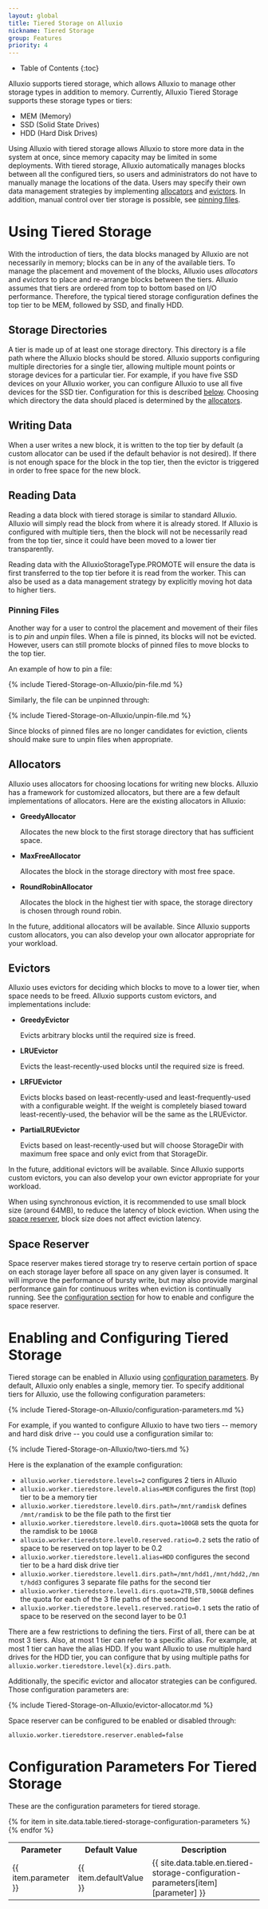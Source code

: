 ```yaml
---
layout: global
title: Tiered Storage on Alluxio
nickname: Tiered Storage
group: Features
priority: 4
---
```


* Table of Contents
{:toc}

Alluxio supports tiered storage, which allows Alluxio to manage other storage types in addition to
memory. Currently, Alluxio Tiered Storage supports these storage types or tiers:

* MEM (Memory)
* SSD (Solid State Drives)
* HDD (Hard Disk Drives)

Using Alluxio with tiered storage allows Alluxio to store more data in the system at once,
since memory capacity may be limited in some deployments. With tiered storage, Alluxio
automatically manages blocks between all the configured tiers, so users and administrators do not
have to manually manage the locations of the data. Users may specify their own data management
strategies by implementing [allocators](#allocators) and [evictors](#evictors). In addition, manual
control over tier storage is possible, see [pinning files](#pinning-files).

# Using Tiered Storage

With the introduction of tiers, the data blocks managed by Alluxio are not necessarily in memory;
blocks can be in any of the available tiers. To manage the placement and movement of the blocks,
Alluxio uses *allocators* and *evictors* to place and re-arrange blocks between the tiers. Alluxio
assumes that tiers are ordered from top to bottom based on I/O performance. Therefore, the typical
tiered storage configuration defines the top tier to be MEM, followed by SSD, and finally HDD.

## Storage Directories

A tier is made up of at least one storage directory. This directory is a file path where the Alluxio
blocks should be stored. Alluxio supports configuring multiple directories for a single tier,
allowing multiple mount points or storage devices for a particular tier. For example, if you have
five SSD devices on your Alluxio worker, you can configure Alluxio to use all five devices for the
SSD tier. Configuration for this is described [below](#enabling-and-configuring-tiered-storage).
Choosing which directory the data should placed is determined by the [allocators](#allocators).

## Writing Data

When a user writes a new block, it is written to the top tier by default (a custom allocator can be
used if the default behavior is not desired). If there is not enough space for the block in the top
tier, then the evictor is triggered in order to free space for the new block.

## Reading Data

Reading a data block with tiered storage is similar to standard Alluxio. Alluxio will simply read
the block from where it is already stored. If Alluxio is configured with multiple tiers, then the
block will not be necessarily read from the top tier, since it could have been moved to a lower tier
transparently.

Reading data with the AlluxioStorageType.PROMOTE will ensure the data is first transferred to the
top tier before it is read from the worker. This can also be used as a data management strategy by
explicitly moving hot data to higher tiers.

### Pinning Files

Another way for a user to control the placement and movement of their files is to *pin* and *unpin*
files. When a file is pinned, its blocks will not be evicted. However, users can still promote
blocks of pinned files to move blocks to the top tier.

An example of how to pin a file:

{% include Tiered-Storage-on-Alluxio/pin-file.md %}

Similarly, the file can be unpinned through:

{% include Tiered-Storage-on-Alluxio/unpin-file.md %}

Since blocks of pinned files are no longer candidates for eviction, clients should make sure to
unpin files when appropriate.

## Allocators

Alluxio uses allocators for choosing locations for writing new blocks. Alluxio has a framework for
customized allocators, but there are a few default implementations of allocators. Here are the
existing allocators in Alluxio:

* **GreedyAllocator**

    Allocates the new block to the first storage directory that has sufficient space.

* **MaxFreeAllocator**

    Allocates the block in the storage directory with most free space.

* **RoundRobinAllocator**

    Allocates the block in the highest tier with space, the storage directory is chosen through
    round robin.

In the future, additional allocators will be available. Since Alluxio supports custom allocators,
you can also develop your own allocator appropriate for your workload.

## Evictors

Alluxio uses evictors for deciding which blocks to move to a lower tier, when space needs to be
freed. Alluxio supports custom evictors, and implementations include:

* **GreedyEvictor**

    Evicts arbitrary blocks until the required size is freed.

* **LRUEvictor**

    Evicts the least-recently-used blocks until the required size is freed.

* **LRFUEvictor**

    Evicts blocks based on least-recently-used and least-frequently-used with a configurable weight.
    If the weight is completely biased toward least-recently-used, the behavior will be the same as
    the LRUEvictor.

* **PartialLRUEvictor**

    Evicts based on least-recently-used but will choose StorageDir with maximum free space and
    only evict from that StorageDir.

In the future, additional evictors will be available. Since Alluxio supports custom evictors,
you can also develop your own evictor appropriate for your workload.

When using synchronous eviction, it is recommended to use small block size (around 64MB),
to reduce the latency of block eviction. When using the [space reserver](#space-reserver), block
size does not affect eviction latency.

## Space Reserver

Space reserver makes tiered storage try to reserve certain portion of space on each storage layer
before all space on any given layer is consumed. It will improve the performance of bursty write,
but may also provide marginal performance gain for continuous writes when eviction is continually
running. See the [configuration section](#enabling-and-configuring-tiered-storage) for how to enable
and configure the space reserver.

# Enabling and Configuring Tiered Storage

Tiered storage can be enabled in Alluxio using
[configuration parameters](Configuration-Settings.html). By default, Alluxio only enables a single,
memory tier. To specify additional tiers for Alluxio, use the following configuration parameters:

{% include Tiered-Storage-on-Alluxio/configuration-parameters.md %}

For example, if you wanted to configure Alluxio to have two tiers -- memory and hard disk drive --
you could use a configuration similar to:

{% include Tiered-Storage-on-Alluxio/two-tiers.md %}

Here is the explanation of the example configuration:

* `alluxio.worker.tieredstore.levels=2` configures 2 tiers in Alluxio
* `alluxio.worker.tieredstore.level0.alias=MEM` configures the first (top) tier to be a memory tier
* `alluxio.worker.tieredstore.level0.dirs.path=/mnt/ramdisk` defines `/mnt/ramdisk` to be the file
path to the first tier
* `alluxio.worker.tieredstore.level0.dirs.quota=100GB` sets the quota for the ramdisk to be `100GB`
* `alluxio.worker.tieredstore.level0.reserved.ratio=0.2` sets the ratio of space to be reserved on
top layer to be 0.2
* `alluxio.worker.tieredstore.level1.alias=HDD` configures the second tier to be a hard disk drive tier
* `alluxio.worker.tieredstore.level1.dirs.path=/mnt/hdd1,/mnt/hdd2,/mnt/hdd3` configures 3 separate
file paths for the second tier
* `alluxio.worker.tieredstore.level1.dirs.quota=2TB,5TB,500GB` defines the quota for each of the 3
file paths of the second tier
* `alluxio.worker.tieredstore.level1.reserved.ratio=0.1` sets the ratio of space to be reserved on
the second layer to be 0.1

There are a few restrictions to defining the tiers. First of all, there can be at most 3 tiers.
Also, at most 1 tier can refer to a specific alias. For example, at most 1 tier can have the
alias HDD. If you want Alluxio to use multiple hard drives for the HDD tier, you can configure that
by using multiple paths for `alluxio.worker.tieredstore.level{x}.dirs.path`.

Additionally, the specific evictor and allocator strategies can be configured. Those configuration
parameters are:

{% include Tiered-Storage-on-Alluxio/evictor-allocator.md %}

Space reserver can be configured to be enabled or disabled through:

    alluxio.worker.tieredstore.reserver.enabled=false

# Configuration Parameters For Tiered Storage

These are the configuration parameters for tiered storage.

<table class="table table-striped">
<tr><th>Parameter</th><th>Default Value</th><th>Description</th></tr>
{% for item in site.data.table.tiered-storage-configuration-parameters %}
<tr>
<td>{{ item.parameter }}</td>
<td>{{ item.defaultValue }}</td>
<td>{{ site.data.table.en.tiered-storage-configuration-parameters[item][parameter] }}</td>
</tr>
{% endfor %}
</table>
